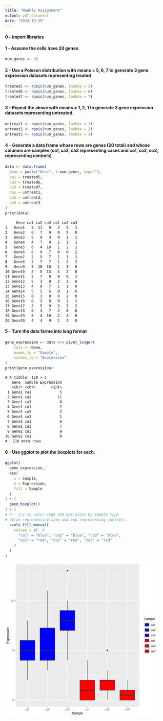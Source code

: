 ```yaml
---
title: "Weekly Assignment"
output: pdf_document
date: "2024-10-15"
---
```


#### 0 - import libraries



#### 1 - Assume the cells have 20 genes.


``` r
num_genes <- 20
```

#### 2 - Use a Poisson distribution with means = 5, 6, 7 to generate 3 gene expression datasets representing treated


``` r
treated5 <- rpois(num_genes, lambda = 5)
treated6 <- rpois(num_genes, lambda = 6)
treated7 <- rpois(num_genes, lambda = 7)
```

#### 3 - Repeat the above with means = 1, 2, 1 to generate 3 gene expression datasets representing untreated.


``` r
untreat1 <- rpois(num_genes, lambda = 1)
untreat2 <- rpois(num_genes, lambda = 2)
untreat3 <- rpois(num_genes, lambda = 1)
```

#### 4 - Generate a data frame whose rows are genes (20 total) and whose columns are samples (ca1, ca2, ca3 representing cases and co1, co2, co3, representing controls)


``` r
data <- data.frame(
  Gene = paste("Gene", 1:num_genes, sep=""),
  ca1 = treated5,
  ca2 = treated6,
  ca3 = treated7,
  co1 = untreat1,
  co2 = untreat2,
  co3 = untreat3
)
print(data)
```

```
     Gene ca1 ca2 ca3 co1 co2 co3
1   Gene1   5  11   8   2   2   1
2   Gene2   6   7   9   0   5   0
3   Gene3   5   9   4   0   1   1
4   Gene4   4   7   9   2   1   1
5   Gene5   6   4  10   1   2   1
6   Gene6   8   9   7   0   0   2
7   Gene7   2   5   7   1   1   1
8   Gene8   5   7   7   1   2   2
9   Gene9   5  10  10   1   3   0
10 Gene10   4   5  13   4   2   0
11 Gene11   2   7   8   0   5   1
12 Gene12   5   3   8   2   2   0
13 Gene13   4   8   7   1   1   0
14 Gene14   5   5   6   0   1   0
15 Gene15   8   3   8   0   2   0
16 Gene16   6   3   8   0   2   1
17 Gene17   2   5   9   3   2   2
18 Gene18   6   3   7   2   0   0
19 Gene19   5   4  10   2   2   0
20 Gene20   4   4   9   1   2   0
```

#### 5 - Turn the data farme into long format


``` r
gene_expression <- data %>% pivot_longer(
    cols = -Gene, 
    names_to = "Sample", 
    values_to = "Expression"
)
print(gene_expression)
```

```
# A tibble: 120 × 3
   Gene  Sample Expression
   <chr> <chr>       <int>
 1 Gene1 ca1             5
 2 Gene1 ca2            11
 3 Gene1 ca3             8
 4 Gene1 co1             2
 5 Gene1 co2             2
 6 Gene1 co3             1
 7 Gene2 ca1             6
 8 Gene2 ca2             7
 9 Gene2 ca3             9
10 Gene2 co1             0
# ℹ 110 more rows
```

#### 6 - Use ggplot to plot the boxplots for each.


``` r
ggplot(
  gene_expression, 
  aes(
    x = Sample,
    y = Expression,
    fill = Sample
  )
) + (
  geom_boxplot()
) + (
# 7 - try to color-code the box-plots by sample type 
# (blue representing case and red representing control). 
  scale_fill_manual(
    values = c(  # 
      "ca1" = "blue", "ca2" = "blue", "ca3" = "blue", 
      "co1" = "red", "co2" = "red", "co3" = "red"
    )
  )
)
```

![plot of chunk unnamed-chunk-6](fmd-figure/unnamed-chunk-6-1.png)
